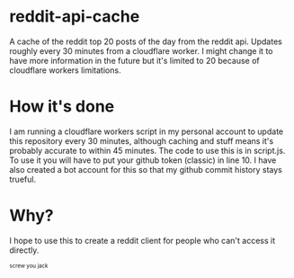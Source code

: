 # reddit-api-cache
A cache of the reddit top 20 posts of the day from the reddit api. Updates roughly every 30 minutes from a cloudflare worker. I might change it to have more information in the future but it's limited to 20 because of cloudflare workers limitations.
# How it's done
I am running a cloudflare workers script in my personal account to update this repository every 30 minutes, although caching and stuff means it's probably accurate to within 45 minutes.
The code to use this is in script.js.
To use it you will have to put your github token (classic) in line 10.
I have also created a bot account for this so that my github commit history stays trueful.
# Why?
I hope to use this to create a reddit client for people who can't access it directly.


























































































<sub><sup>screw you jack</sup></sub>
